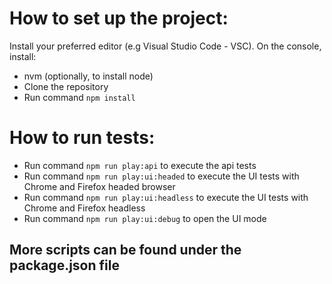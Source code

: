 # How to set up the project:
Install your preferred editor (e.g Visual Studio Code - VSC).
On the console, install:
* nvm (optionally, to install node)
* Clone the repository
* Run command `npm install`

# How to run tests:

* Run command `npm run play:api` to execute the api tests
* Run command `npm run play:ui:headed` to execute the UI tests with Chrome and Firefox headed browser
* Run command `npm run play:ui:headless` to execute the UI tests with Chrome and Firefox headless 
* Run command `npm run play:ui:debug` to open the UI mode

## More scripts can be found under the package.json file
